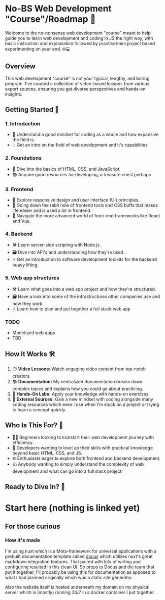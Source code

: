 # No-BS Web Development "Course"/Roadmap 🚀

Welcome to the no-nonsense web development "course" meant to help guide you to learn web development and coding in JS the right way, with basic instruction and explaination followed by practice/mini project based experimenting on your end. 🌐💻

## Overview

This web development "course" is not your typical, lengthy, and boring program. I've curated a collection of video-based lessons from various expert sources, ensuring you get diverse perspectives and hands-on insights.

## Getting Started 🏁

### 1. Introduction
- 🧠 Understand a good mindset for coding as a whole and how expansive the field is.
- 💡 Get an intro on the field of web development and it's capabilities

### 2. Foundations
- 🚀 Dive into the basics of HTML, CSS, and JavaScript.
- 📚 Acquire good resources for developing, a treasure chest perhaps

### 3. Frontend
- 🎨 Explore responsive design and user interface (UI) principles.
- 🐇 Going down the rabit hole of frontend tools and CSS buffs that makes life easier and is used a lot in frontend.
- 🚗 Navigate the more advanced world of front-end frameworks like React and Vue.

### 4. Backend
- 🛠️ Learn server-side scripting with Node.js.
- 🗃️ Dive into API's and understanding how they're used.
- 🔥 Get an introduction to software development toolkits for the backend heavy lifting.

### 5. Web app structures
- 🛠️ Learn what goes into a web app project and how they're structured.
- 🗃️ Have a look into some of the infrastructures other companies use and how they work.
- 🔥 Learn how to plan and put together a full stack web app

### TODO
- Monetized web apps
- TBD

## How It Works 🛠️

1. 📺 **Video Lessons:** Watch engaging video content from top-notch creators.
2. 📚 **Documentation:** My centralized documentation breaks down complex topics and explains how you could go about practicing.
3. 🚀 **Hands-On Labs:** Apply your knowledge with hands-on exercises.
4. 🤝 **External Sources:** Gain a new mindset with coding alongside many coding resources which even I use when I'm stuck on a project or trying to learn a concept quickly.

## Who Is This For? 🎯

- 👩‍💻 Beginners looking to kickstart their web development journey with efficiency.
- 🚀 Developers wanting to level up their skills with practical knowledge beyond basic HTML, CSS, and JS.
- 🌐 Enthusiasts eager to explore both frontend and backend development.
- 👍 Anybody wanting to simply understand the complexity of web development and what can go into a full stack project!

## Ready to Dive In? 🚀

# Start here (nothing is linked yet)


## For those curious
### How it's made
I'm using nuxt which is a Meta-framework for universal applications with a prebuilt documentation template called [docus](https://docus.dev/) which utilizes nuxt's great markdown integration features. That paired with lots of writing and configuring resulted in this clean UI. So props to Docus and the team that put it together, I'll probably be using this for documentation as apposed to what I had planned originally which was a static site generator.

Also the website itself is hosted underneath my domain on my physical server which is (mostly) running 24/7 in a docker container I put together.